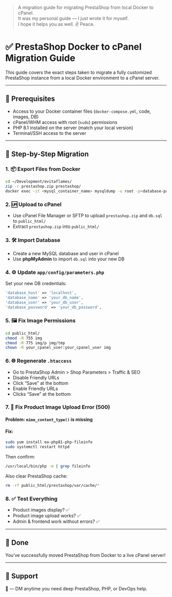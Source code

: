 > A migration guide for migrating PrestaShop from local Docker to cPanel.  
> It was my personal guide — I just wrote it for myself.  
> I hope it helps you as well. ✌️ Peace.


# ✅ PrestaShop Docker to cPanel Migration Guide

This guide covers the exact steps taken to migrate a fully customized PrestaShop instance from a local Docker environment to a cPanel server.

---

## 🔧 Prerequisites

- Access to your Docker container files (`docker-compose.yml`, code, images, DB)
- cPanel/WHM access with root (`sudo`) permissions
- PHP 8.1 installed on the server (match your local version)
- Terminal/SSH access to the server

---

## 🔄 Step-by-Step Migration

### 1. 📦 Export Files from Docker

```bash
cd ~/Development/evitaflames/
zip -r prestashop.zip prestashop/
docker exec -it <mysql_container_name> mysqldump -u root -p<database-paswword> prestashop > db.sql
```

### 2. 🆙 Upload to cPanel

- Use cPanel File Manager or SFTP to upload `prestashop.zip` and `db.sql` to `public_html/`
- Extract `prestashop.zip` into `public_html/`

### 3. 🛠️ Import Database

- Create a new MySQL database and user in cPanel
- Use **phpMyAdmin** to import `db.sql` into your new DB

### 4. ⚙️ Update `app/config/parameters.php`

Set your new DB credentials:

```php
'database_host' => 'localhost',
'database_name' => 'your_db_name',
'database_user' => 'your_db_user',
'database_password' => 'your_db_password',
```

### 5. 🖼️ Fix Image Permissions

```bash
cd public_html/
chmod -R 755 img
chmod -R 775 img/p img/tmp
chown -R your_cpanel_user:your_cpanel_user img
```

### 6. 🌐 Regenerate `.htaccess`

- Go to PrestaShop Admin > Shop Parameters > Traffic & SEO
- Disable Friendly URLs 
- Click “Save” at the bottom
- Enable Friendly URLs
- Clicks “Save” at the bottom 

### 7. 🔄 Fix Product Image Upload Error (500)

#### Problem: `mime_content_type()` is missing

#### Fix:

```bash
sudo yum install ea-php81-php-fileinfo
sudo systemctl restart httpd
```

Then confirm:

```bash
/usr/local/bin/php -m | grep fileinfo
```

Also clear PrestaShop cache:

```bash
rm -rf public_html/prestashop/var/cache/*
```

### 8. ✅ Test Everything

- Product images display? ✅
- Product image upload works? ✅
- Admin & frontend work without errors? ✅

---

## 🎉 Done

You’ve successfully moved PrestaShop from Docker to a live cPanel server!

---

## 🙌 Support

🧠 — DM anytime you need deep PrestaShop, PHP, or DevOps help.
